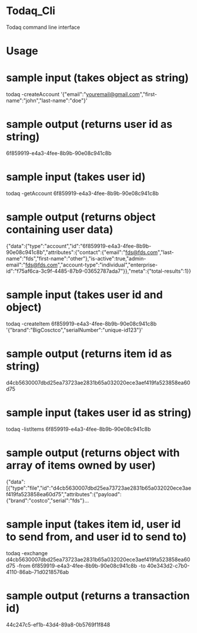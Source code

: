 # Todaq_Cli
Todaq command line interface

# Usage

# sample input (takes object as string)
  todaq -createAccount '{"email":"youremail@gmail.com","first-name":"john","last-name":"doe"}'
# sample output (returns user id as string)
  6f859919-e4a3-4fee-8b9b-90e08c941c8b
  
# sample input (takes user id)
  todaq -getAccount 6f859919-e4a3-4fee-8b9b-90e08c941c8b
# sample output (returns object containing user data)
  {"data":{"type":"account","id":"6f859919-e4a3-4fee-8b9b-90e08c941c8b","attributes":{"contact":{"email":"fds@fds.com","last-     name":"fds","first-name":"other"},"is-active":true,"admin-email":"fds@fds.com","account-type":"individual","enterprise-        id":"f75af6ca-3c9f-4485-87b9-03652787ada7"}},"meta":{"total-results":1}}
  
# sample input (takes user id and object)
  todaq -createItem 6f859919-e4a3-4fee-8b9b-90e08c941c8b '{"brand":"BigCosctco","serialNumber":"unique-id123"}'
# sample output (returns item id as string)
  d4cb5630007dbd25ea73723ae2831b65a032020ece3aef419fa523858ea60d75
  
# sample input (takes user id as string)
  todaq -listItems 6f859919-e4a3-4fee-8b9b-90e08c941c8b
# sample output (returns object with array of items owned by user)
  {"data":[{"type":"file","id":"d4cb5630007dbd25ea73723ae2831b65a032020ece3aef419fa523858ea60d75","attributes":{"payload":   {"brand":"costco","serial":"fds"}...
  
# sample input (takes item id, user id to send from, and user id to send to)
  todaq -exchange d4cb5630007dbd25ea73723ae2831b65a032020ece3aef419fa523858ea60d75 -from 6f859919-e4a3-4fee-8b9b-90e08c941c8b -to 40e343d2-c7b0-4110-86ab-71d0218576ab
# sample output (returns a transaction id)
  44c247c5-ef1b-43d4-89a8-0b5769f1f848
